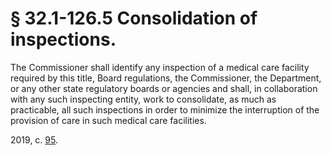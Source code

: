 # § 32.1-126.5 Consolidation of inspections.

<p>The Commissioner shall identify any inspection of a medical care facility required by this title, Board regulations, the Commissioner, the Department, or any other state regulatory boards or agencies and shall, in collaboration with any such inspecting entity, work to consolidate, as much as practicable, all such inspections in order to minimize the interruption of the provision of care in such medical care facilities.</p><p>2019, c. <a href='http://lis.virginia.gov/cgi-bin/legp604.exe?191+ful+CHAP0095'>95</a>.</p>